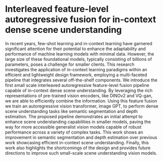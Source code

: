 # Interleaved feature-level autoregressive fusion for in-context dense scene understanding

In recent years, few-shot learning and in-context learning have garnered significant attention for their potential to enhance the adaptability and performance of machine learning models with minimal data. However, the large size of these foundational models, typically consisting of billions of parameters, poses a challenge for smaller clients. This research investigates the application of in-context learning paradigms within an efficient and lightweight design framework, employing a multi-faceted pipeline that integrates several off-the-shelf components. We introduce the first small scale interleaved autoregressive feature-level fusion pipeline capable of in-context dense scene understanding.
By leveraging the rich representations of pre-trained vision encoders, like DINOv2 and VQ-gan, we are able to efficiently combine the information. Using this feature fusion we train an autoregressive vision transformer, image GPT, to perform dense scene understanding tasks like semantic segmentation and depth estimation. The proposed pipeline demonstrates an initial attempt to enhance scene understanding capabilities in smaller models, paving the way for more accessible generalist vision models capable of robust performance across a variety of complex tasks. This work shows an improvement in semantic segmentation and depth estimation over previous work showcasing efficient in-context scene understanding. Finally, this work also highlights the shortcomings of the design and provides future directions to improve such small-scale scene understanding vision models.

